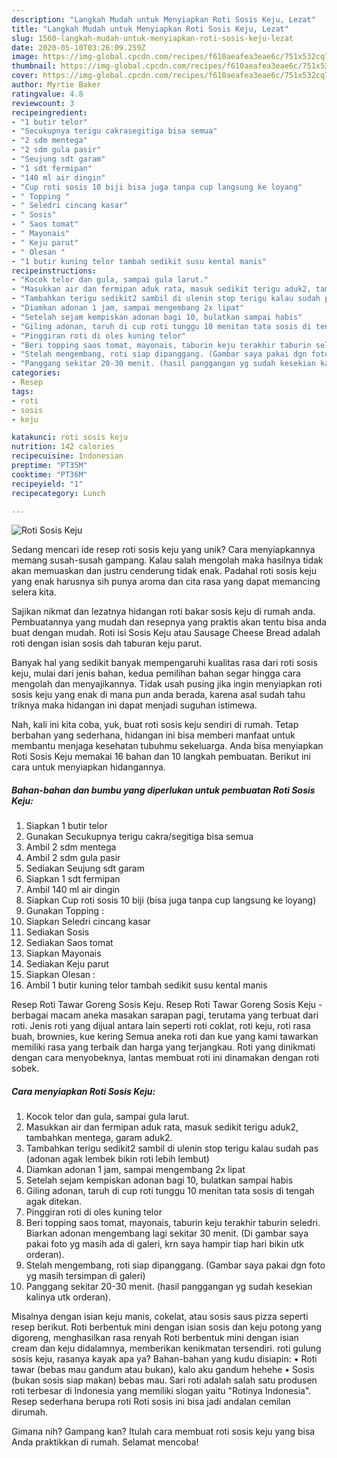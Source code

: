 ```yaml
---
description: "Langkah Mudah untuk Menyiapkan Roti Sosis Keju, Lezat"
title: "Langkah Mudah untuk Menyiapkan Roti Sosis Keju, Lezat"
slug: 1560-langkah-mudah-untuk-menyiapkan-roti-sosis-keju-lezat
date: 2020-05-10T03:26:09.259Z
image: https://img-global.cpcdn.com/recipes/f610aeafea3eae6c/751x532cq70/roti-sosis-keju-foto-resep-utama.jpg
thumbnail: https://img-global.cpcdn.com/recipes/f610aeafea3eae6c/751x532cq70/roti-sosis-keju-foto-resep-utama.jpg
cover: https://img-global.cpcdn.com/recipes/f610aeafea3eae6c/751x532cq70/roti-sosis-keju-foto-resep-utama.jpg
author: Myrtie Baker
ratingvalue: 4.8
reviewcount: 3
recipeingredient:
- "1 butir telor"
- "Secukupnya terigu cakrasegitiga bisa semua"
- "2 sdm mentega"
- "2 sdm gula pasir"
- "Seujung sdt garam"
- "1 sdt fermipan"
- "140 ml air dingin"
- "Cup roti sosis 10 biji bisa juga tanpa cup langsung ke loyang"
- " Topping "
- " Seledri cincang kasar"
- " Sosis"
- " Saos tomat"
- " Mayonais"
- " Keju parut"
- " Olesan "
- "1 butir kuning telor tambah sedikit susu kental manis"
recipeinstructions:
- "Kocok telor dan gula, sampai gula larut."
- "Masukkan air dan fermipan aduk rata, masuk sedikit terigu aduk2, tambahkan mentega, garam aduk2."
- "Tambahkan terigu sedikit2 sambil di ulenin stop terigu kalau sudah pas (adonan agak lembek bikin roti lebih lembut)"
- "Diamkan adonan 1 jam, sampai mengembang 2x lipat"
- "Setelah sejam kempiskan adonan bagi 10, bulatkan sampai habis"
- "Giling adonan, taruh di cup roti tunggu 10 menitan tata sosis di tengah agak ditekan."
- "Pinggiran roti di oles kuning telor"
- "Beri topping saos tomat, mayonais, taburin keju terakhir taburin seledri. Biarkan adonan mengembang lagi sekitar 30 menit. (Di gambar saya pakai foto yg masih ada di galeri, krn saya hampir tiap hari bikin utk orderan)."
- "Stelah mengembang, roti siap dipanggang. (Gambar saya pakai dgn foto yg masih tersimpan di galeri)"
- "Panggang sekitar 20-30 menit. (hasil panggangan yg sudah kesekian kalinya utk orderan)."
categories:
- Resep
tags:
- roti
- sosis
- keju

katakunci: roti sosis keju 
nutrition: 142 calories
recipecuisine: Indonesian
preptime: "PT35M"
cooktime: "PT36M"
recipeyield: "1"
recipecategory: Lunch

---
```



![Roti Sosis Keju](https://img-global.cpcdn.com/recipes/f610aeafea3eae6c/751x532cq70/roti-sosis-keju-foto-resep-utama.jpg)

Sedang mencari ide resep roti sosis keju yang unik? Cara menyiapkannya memang susah-susah gampang. Kalau salah mengolah maka hasilnya tidak akan memuaskan dan justru cenderung tidak enak. Padahal roti sosis keju yang enak harusnya sih punya aroma dan cita rasa yang dapat memancing selera kita.

Sajikan nikmat dan lezatnya hidangan roti bakar sosis keju di rumah anda. Pembuatannya yang mudah dan resepnya yang praktis akan tentu bisa anda buat dengan mudah. Roti isi Sosis Keju atau Sausage Cheese Bread adalah roti dengan isian sosis dah taburan keju parut.

Banyak hal yang sedikit banyak mempengaruhi kualitas rasa dari roti sosis keju, mulai dari jenis bahan, kedua pemilihan bahan segar hingga cara mengolah dan menyajikannya. Tidak usah pusing jika ingin menyiapkan roti sosis keju yang enak di mana pun anda berada, karena asal sudah tahu triknya maka hidangan ini dapat menjadi suguhan istimewa.


Nah, kali ini kita coba, yuk, buat roti sosis keju sendiri di rumah. Tetap berbahan yang sederhana, hidangan ini bisa memberi manfaat untuk membantu menjaga kesehatan tubuhmu sekeluarga. Anda bisa menyiapkan Roti Sosis Keju memakai 16 bahan dan 10 langkah pembuatan. Berikut ini cara untuk menyiapkan hidangannya.

<!--inarticleads1-->

##### Bahan-bahan dan bumbu yang diperlukan untuk pembuatan Roti Sosis Keju:

1. Siapkan 1 butir telor
1. Gunakan Secukupnya terigu cakra/segitiga bisa semua
1. Ambil 2 sdm mentega
1. Ambil 2 sdm gula pasir
1. Sediakan Seujung sdt garam
1. Siapkan 1 sdt fermipan
1. Ambil 140 ml air dingin
1. Siapkan Cup roti sosis 10 biji (bisa juga tanpa cup langsung ke loyang)
1. Gunakan  Topping :
1. Siapkan  Seledri cincang kasar
1. Sediakan  Sosis
1. Sediakan  Saos tomat
1. Siapkan  Mayonais
1. Sediakan  Keju parut
1. Siapkan  Olesan :
1. Ambil 1 butir kuning telor tambah sedikit susu kental manis


Resep Roti Tawar Goreng Sosis Keju. Resep Roti Tawar Goreng Sosis Keju - berbagai macam aneka masakan sarapan pagi, terutama yang terbuat dari roti. Jenis roti yang dijual antara lain seperti roti coklat, roti keju, roti rasa buah, brownies, kue kering Semua aneka roti dan kue yang kami tawarkan memiliki rasa yang terbaik dan harga yang terjangkau. Roti yang dinikmati dengan cara menyobeknya, lantas membuat roti ini dinamakan dengan roti sobek. 

<!--inarticleads2-->

##### Cara menyiapkan Roti Sosis Keju:

1. Kocok telor dan gula, sampai gula larut.
1. Masukkan air dan fermipan aduk rata, masuk sedikit terigu aduk2, tambahkan mentega, garam aduk2.
1. Tambahkan terigu sedikit2 sambil di ulenin stop terigu kalau sudah pas (adonan agak lembek bikin roti lebih lembut)
1. Diamkan adonan 1 jam, sampai mengembang 2x lipat
1. Setelah sejam kempiskan adonan bagi 10, bulatkan sampai habis
1. Giling adonan, taruh di cup roti tunggu 10 menitan tata sosis di tengah agak ditekan.
1. Pinggiran roti di oles kuning telor
1. Beri topping saos tomat, mayonais, taburin keju terakhir taburin seledri. Biarkan adonan mengembang lagi sekitar 30 menit. (Di gambar saya pakai foto yg masih ada di galeri, krn saya hampir tiap hari bikin utk orderan).
1. Stelah mengembang, roti siap dipanggang. (Gambar saya pakai dgn foto yg masih tersimpan di galeri)
1. Panggang sekitar 20-30 menit. (hasil panggangan yg sudah kesekian kalinya utk orderan).


Misalnya dengan isian keju manis, cokelat, atau sosis saus pizza seperti resep berikut. Roti berbentuk mini dengan isian sosis dan keju potong yang digoreng, menghasilkan rasa renyah Roti berbentuk mini dengan isian cream dan keju didalamnya, memberikan kenikmatan tersendiri. roti gulung sosis keju, rasanya kayak apa ya? Bahan-bahan yang kudu disiapin: • Roti tawar (bebas mau gandum atau bukan), kalo aku gandum hehehe • Sosis (bukan sosis siap makan) bebas mau. Sari roti adalah salah satu produsen roti terbesar di Indonesia yang memiliki slogan yaitu &#34;Rotinya Indonesia&#34;. Resep sederhana berupa roti Roti sosis ini bisa jadi andalan cemilan dirumah. 

Gimana nih? Gampang kan? Itulah cara membuat roti sosis keju yang bisa Anda praktikkan di rumah. Selamat mencoba!

